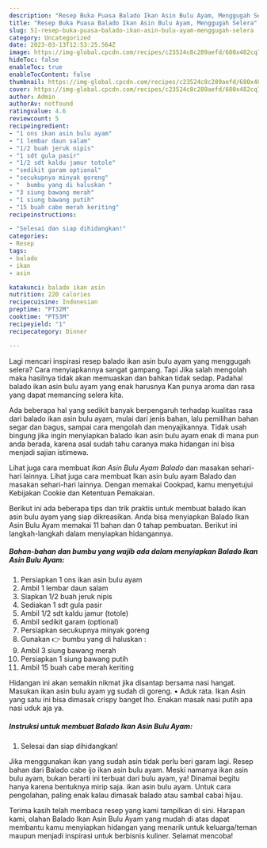 ```yaml
---
description: "Resep Buka Puasa Balado Ikan Asin Bulu Ayam, Menggugah Selera"
title: "Resep Buka Puasa Balado Ikan Asin Bulu Ayam, Menggugah Selera"
slug: 51-resep-buka-puasa-balado-ikan-asin-bulu-ayam-menggugah-selera
category: Uncategorized
date: 2023-03-13T12:53:25.564Z
image: https://img-global.cpcdn.com/recipes/c23524c8c289aefd/680x482cq70/balado-ikan-asin-bulu-ayam-foto-resep-utama.jpg
hideToc: false
enableToc: true
enableTocContent: false
thumbnail: https://img-global.cpcdn.com/recipes/c23524c8c289aefd/680x482cq70/balado-ikan-asin-bulu-ayam-foto-resep-utama.jpg
cover: https://img-global.cpcdn.com/recipes/c23524c8c289aefd/680x482cq70/balado-ikan-asin-bulu-ayam-foto-resep-utama.jpg
author: Admin
authorAv: notfound
ratingvalue: 4.6
reviewcount: 5
recipeingredient:
- "1 ons ikan asin bulu ayam"
- "1 lembar daun salam"
- "1/2 buah jeruk nipis"
- "1 sdt gula pasir"
- "1/2 sdt kaldu jamur totole"
- "sedikit garam optional"
- "secukupnya minyak goreng"
- "  bumbu yang di haluskan "
- "3 siung bawang merah"
- "1 siung bawang putih"
- "15 buah cabe merah keriting"
recipeinstructions:

- "Selesai dan siap dihidangkan!"
categories:
- Resep
tags:
- balado
- ikan
- asin

katakunci: balado ikan asin 
nutrition: 220 calories
recipecuisine: Indonesian
preptime: "PT32M"
cooktime: "PT53M"
recipeyield: "1"
recipecategory: Dinner

---
```



Lagi mencari inspirasi resep balado ikan asin bulu ayam yang menggugah selera? Cara menyiapkannya sangat gampang. Tapi Jika salah mengolah maka hasilnya tidak akan memuaskan dan bahkan tidak sedap. Padahal balado ikan asin bulu ayam yang enak harusnya Kan punya aroma dan rasa yang dapat memancing selera kita.


Ada beberapa hal yang sedikit banyak berpengaruh terhadap kualitas rasa dari balado ikan asin bulu ayam, mulai dari jenis bahan, lalu pemilihan bahan segar dan bagus, sampai cara mengolah dan menyajikannya. Tidak usah bingung jika ingin menyiapkan balado ikan asin bulu ayam enak di mana pun anda berada, karena asal sudah tahu caranya maka hidangan ini bisa menjadi sajian istimewa.

Lihat juga cara membuat *Ikan Asin Bulu Ayam Balado* dan masakan sehari-hari lainnya. Lihat juga cara membuat Ikan asin bulu ayam Balado dan masakan sehari-hari lainnya. Dengan memakai Cookpad, kamu menyetujui Kebijakan Cookie dan Ketentuan Pemakaian.


Berikut ini ada beberapa tips dan trik praktis untuk membuat balado ikan asin bulu ayam yang siap dikreasikan. Anda bisa menyiapkan Balado Ikan Asin Bulu Ayam memakai 11 bahan dan 0 tahap pembuatan. Berikut ini langkah-langkah dalam menyiapkan hidangannya.

<!--inarticleads1-->

##### Bahan-bahan dan bumbu yang wajib ada dalam menyiapkan Balado Ikan Asin Bulu Ayam:

1. Persiapkan 1 ons ikan asin bulu ayam
1. Ambil 1 lembar daun salam
1. Siapkan 1/2 buah jeruk nipis
1. Sediakan 1 sdt gula pasir
1. Ambil 1/2 sdt kaldu jamur (totole)
1. Ambil sedikit garam (optional)
1. Persiapkan secukupnya minyak goreng
1. Gunakan  👉 bumbu yang di haluskan :
1. Ambil 3 siung bawang merah
1. Persiapkan 1 siung bawang putih
1. Ambil 15 buah cabe merah keriting


Hidangan ini akan semakin nikmat jika disantap bersama nasi hangat. Masukan ikan asin bulu ayam yg sudah di goreng. • Aduk rata. Ikan Asin yang satu ini bisa dimasak crispy banget lho. Enakan masak nasi putih apa nasi uduk aja ya. 

<!--inarticleads2-->

##### Instruksi untuk membuat Balado Ikan Asin Bulu Ayam:


1. Selesai dan siap dihidangkan!

Jika menggunakan ikan yang sudah asin tidak perlu beri garam lagi. Resep bahan dari Balado cabe ijo ikan asin bulu ayam. Meski namanya ikan asin bulu ayam, bukan berarti ini terbuat dari bulu ayam, ya! Dinamai begitu hanya karena bentuknya mirip saja. ikan asin bulu ayam. Untuk cara pengolahan, paling enak kalau dimasak balado atau sambal cabai hijau. 

Terima kasih telah membaca resep yang kami tampilkan di sini. Harapan kami, olahan Balado Ikan Asin Bulu Ayam yang mudah di atas dapat membantu kamu menyiapkan hidangan yang menarik untuk keluarga/teman maupun menjadi inspirasi untuk berbisnis kuliner. Selamat mencoba!
